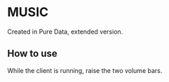 # MUSIC

Created in Pure Data, extended version.

## How to use

While the client is running, raise the two volume bars.